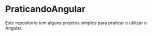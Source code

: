 # PraticandoAngular

<p>Este repositorio tem alguns projetos simples para praticar e utilizar o Angular.</p>